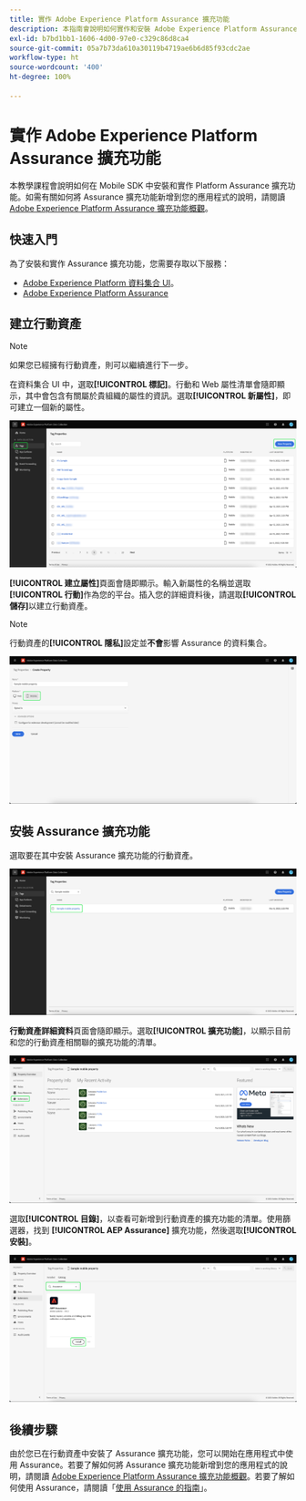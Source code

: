 ```yaml
---
title: 實作 Adobe Experience Platform Assurance 擴充功能
description: 本指南會說明如何實作和安裝 Adob​​e Experience Platform Assurance 擴充功能。
exl-id: b7bd1bb1-1606-4d00-97e0-c329c86d8ca4
source-git-commit: 05a7b73da610a30119b4719ae6b6d85f93cdc2ae
workflow-type: ht
source-wordcount: '400'
ht-degree: 100%

---
```


# 實作 Adobe Experience Platform Assurance 擴充功能

本教學課程會說明如何在 Mobile SDK 中安裝和實作 Platform Assurance 擴充功能。如需有關如何將 Assurance 擴充功能新增到您的應用程式的說明，請閱讀 [Adobe Experience Platform Assurance 擴充功能概觀](https://developer.adobe.com/client-sdks/documentation/platform-assurance-sdk/#add-the-aep-assurance-extension-to-your-app)。

## 快速入門

為了安裝和實作 Assurance 擴充功能，您需要存取以下服務：

- [Adobe Experience Platform 資料集合 UI](https://experience.adobe.com/#/data-collection/)。
- [Adobe Experience Platform Assurance](https://experience.adobe.com/assurance)

## 建立行動資產

>[!NOTE]
>
>如果您已經擁有行動資產，則可以繼續進行下一步。

在資料集合 UI 中，選取&#x200B;**[!UICONTROL 標記]**。行動和 Web 屬性清單會隨即顯示，其中會包含有關屬於貴組織的屬性的資訊。選取&#x200B;**[!UICONTROL 新屬性]**，即可建立一個新的屬性。

![反白顯示「新增屬性」按鈕，以顯示您為了建立新屬性所選取的內容](./images/implement-assurance/create-new-property.png)

**[!UICONTROL 建立屬性]**&#x200B;頁面會隨即顯示。輸入新屬性的名稱並選取&#x200B;**[!UICONTROL 行動]**&#x200B;作為您的平台。插入您的詳細資料後，請選取&#x200B;**[!UICONTROL 儲存]**&#x200B;以建立行動資產。

>[!NOTE]
>
>行動資產的&#x200B;**[!UICONTROL 隱私]**&#x200B;設定並&#x200B;**不會**&#x200B;影響 Assurance 的資料集合。

![顯示「建立屬性」頁面。您可以在這裡插入有關您的行動資產的資訊。](./images/implement-assurance/create-property.png)

## 安裝 Assurance 擴充功能

選取要在其中安裝 Assurance 擴充功能的行動資產。

![顯示「標記屬性」頁面，其中會反白顯示選取的行動資產。](./images/implement-assurance/select-mobile-property.png)

**行動資產詳細資料**&#x200B;頁面會隨即顯示。選取&#x200B;**[!UICONTROL 擴充功能]**，以顯示目前和您的行動資產相關聯的擴充功能的清單。

![顯示「行動資產詳細資料」頁面。顯示&#x200B;最近活動的相關資訊。反白顯示擴充功能索引標籤。](./images/implement-assurance/tag-properties.png)

選取&#x200B;**[!UICONTROL 目錄]**，以查看可新增到行動資產的擴充功能的清單。使用篩選器，找到 **[!UICONTROL AEP Assurance]** 擴充功能，然後選取&#x200B;**[!UICONTROL 安裝]**。

![顯示擴充功能目錄。篩選並顯示 Assurance 擴充功能，並反白顯示「安裝」按鈕。](./images/implement-assurance/assurance-extension.png)

## 後續步驟

由於您已在行動資產中安裝了 Assurance 擴充功能，您可以開始在應用程式中使用 Assurance。若要了解如何將 Assurance 擴充功能新增到您的應用程式的說明，請閱讀 [Adobe Experience Platform Assurance 擴充功能概觀](https://developer.adobe.com/client-sdks/documentation/platform-assurance-sdk/#add-the-aep-assurance-extension-to-your-app)。若要了解如何使用 Assurance，請閱讀「[使用 Assurance 的指南](./using-assurance.md)」。
